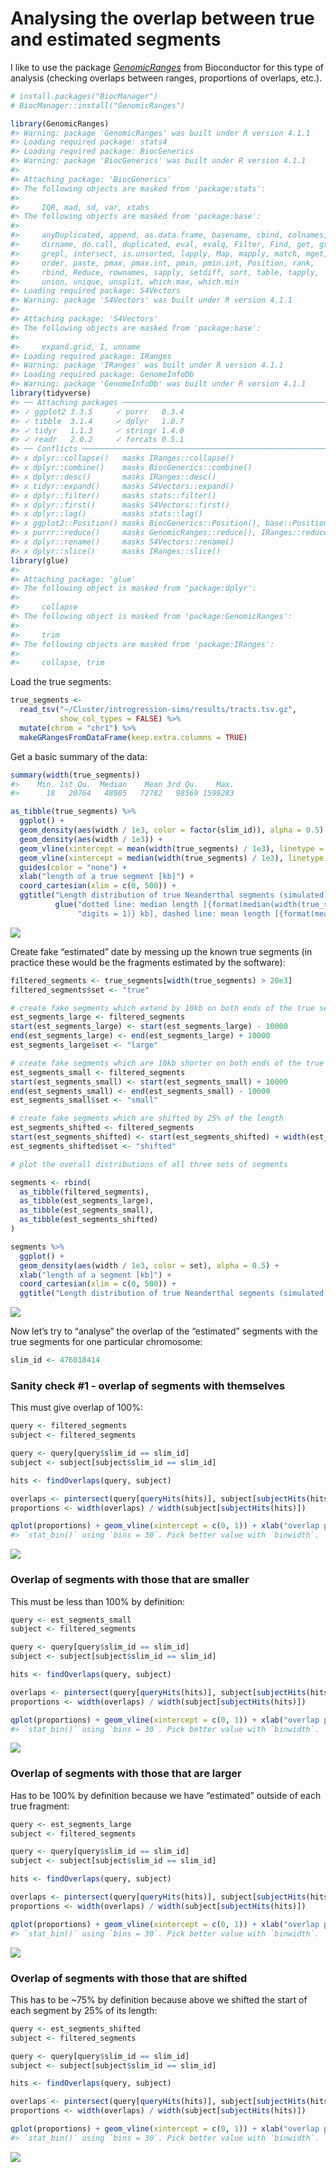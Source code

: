 
# Analysing the overlap between true and estimated segments

I like to use the package
[_GenomicRanges_](<https://bioconductor.org/packages/release/bioc/vignettes/GenomicRanges/inst/doc/GenomicRangesIntroduction.html>)
from Bioconductor for this type of analysis (checking overlaps between
ranges, proportions of overlaps, etc.).

``` r
# install.packages("BiocManager")
# BiocManager::install("GenomicRanges")

library(GenomicRanges)
#> Warning: package 'GenomicRanges' was built under R version 4.1.1
#> Loading required package: stats4
#> Loading required package: BiocGenerics
#> Warning: package 'BiocGenerics' was built under R version 4.1.1
#> 
#> Attaching package: 'BiocGenerics'
#> The following objects are masked from 'package:stats':
#> 
#>     IQR, mad, sd, var, xtabs
#> The following objects are masked from 'package:base':
#> 
#>     anyDuplicated, append, as.data.frame, basename, cbind, colnames,
#>     dirname, do.call, duplicated, eval, evalq, Filter, Find, get, grep,
#>     grepl, intersect, is.unsorted, lapply, Map, mapply, match, mget,
#>     order, paste, pmax, pmax.int, pmin, pmin.int, Position, rank,
#>     rbind, Reduce, rownames, sapply, setdiff, sort, table, tapply,
#>     union, unique, unsplit, which.max, which.min
#> Loading required package: S4Vectors
#> Warning: package 'S4Vectors' was built under R version 4.1.1
#> 
#> Attaching package: 'S4Vectors'
#> The following objects are masked from 'package:base':
#> 
#>     expand.grid, I, unname
#> Loading required package: IRanges
#> Warning: package 'IRanges' was built under R version 4.1.1
#> Loading required package: GenomeInfoDb
#> Warning: package 'GenomeInfoDb' was built under R version 4.1.1
library(tidyverse)
#> ── Attaching packages ───────────────────────────────────────────────────────── tidyverse 1.3.1 ──
#> ✓ ggplot2 3.3.5     ✓ purrr   0.3.4
#> ✓ tibble  3.1.4     ✓ dplyr   1.0.7
#> ✓ tidyr   1.1.3     ✓ stringr 1.4.0
#> ✓ readr   2.0.2     ✓ forcats 0.5.1
#> ── Conflicts ──────────────────────────────────────────────────────────── tidyverse_conflicts() ──
#> x dplyr::collapse()   masks IRanges::collapse()
#> x dplyr::combine()    masks BiocGenerics::combine()
#> x dplyr::desc()       masks IRanges::desc()
#> x tidyr::expand()     masks S4Vectors::expand()
#> x dplyr::filter()     masks stats::filter()
#> x dplyr::first()      masks S4Vectors::first()
#> x dplyr::lag()        masks stats::lag()
#> x ggplot2::Position() masks BiocGenerics::Position(), base::Position()
#> x purrr::reduce()     masks GenomicRanges::reduce(), IRanges::reduce()
#> x dplyr::rename()     masks S4Vectors::rename()
#> x dplyr::slice()      masks IRanges::slice()
library(glue)
#> 
#> Attaching package: 'glue'
#> The following object is masked from 'package:dplyr':
#> 
#>     collapse
#> The following object is masked from 'package:GenomicRanges':
#> 
#>     trim
#> The following objects are masked from 'package:IRanges':
#> 
#>     collapse, trim
```

Load the true segments:

``` r
true_segments <-
  read_tsv("~/Cluster/introgression-sims/results/tracts.tsv.gz",
           show_col_types = FALSE) %>%
  mutate(chrom = "chr1") %>%
  makeGRangesFromDataFrame(keep.extra.columns = TRUE)
```

Get a basic summary of the data:

``` r
summary(width(true_segments))
#>    Min. 1st Qu.  Median    Mean 3rd Qu.    Max. 
#>      18   20764   48905   72782   98569 1599283
```

``` r
as_tibble(true_segments) %>%
  ggplot() +
  geom_density(aes(width / 1e3, color = factor(slim_id)), alpha = 0.5) +
  geom_density(aes(width / 1e3)) +
  geom_vline(xintercept = mean(width(true_segments) / 1e3), linetype = 2, alpha = 0.75) +
  geom_vline(xintercept = median(width(true_segments) / 1e3), linetype = 3, alpha = 0.75) +
  guides(color = "none") +
  xlab("length of a true segment [kb]") +
  coord_cartesian(xlim = c(0, 500)) +
  ggtitle("Length distribution of true Neanderthal segments (simulated)",
          glue("dotted line: median length [{format(median(width(true_segments) / 1e3),",
               "digits = 1)} kb], dashed line: mean length [{format(mean(width(true_segments) / 1e3), digits = 2)} kb"))
```

![](figures/ind_distributions-1.png)<!-- -->

Create fake “estimated” date by messing up the known true segments (in
practice these would be the fragments estimated by the software):

``` r
filtered_segments <- true_segments[width(true_segments) > 20e3]
filtered_segments$set <- "true"

# create fake segments which extend by 10kb on both ends of the true segments
est_segments_large <- filtered_segments
start(est_segments_large) <- start(est_segments_large) - 10000
end(est_segments_large) <- end(est_segments_large) + 10000
est_segments_large$set <- "large"

# create fake segments which are 10kb shorter on both ends of the true segments
est_segments_small <- filtered_segments
start(est_segments_small) <- start(est_segments_small) + 10000
end(est_segments_small) <- end(est_segments_small) - 10000
est_segments_small$set <- "small"

# create fake segments which are shifted by 25% of the length
est_segments_shifted <- filtered_segments
start(est_segments_shifted) <- start(est_segments_shifted) + width(est_segments_shifted) / 4
est_segments_shifted$set <- "shifted"
```

``` r
# plot the overall distributions of all three sets of segments

segments <- rbind(
  as_tibble(filtered_segments),
  as_tibble(est_segments_large),
  as_tibble(est_segments_small),
  as_tibble(est_segments_shifted)
)

segments %>%
  ggplot() +
  geom_density(aes(width / 1e3, color = set), alpha = 0.5) +
  xlab("length of a segment [kb]") +
  coord_cartesian(xlim = c(0, 500)) +
  ggtitle("Length distribution of true Neanderthal segments (simulated)")
```

![](figures/fake_distributions-1.png)<!-- -->

Now let’s try to “analyse” the overlap of the “estimated” segments with
the true segments for one particular chromosome:

``` r
slim_id <- 476018414
```

### Sanity check #1 - overlap of segments with themselves

This must give overlap of 100%:

``` r
query <- filtered_segments
subject <- filtered_segments

query <- query[query$slim_id == slim_id]
subject <- subject[subject$slim_id == slim_id]

hits <- findOverlaps(query, subject)

overlaps <- pintersect(query[queryHits(hits)], subject[subjectHits(hits)])
proportions <- width(overlaps) / width(subject[subjectHits(hits)])

qplot(proportions) + geom_vline(xintercept = c(0, 1)) + xlab("overlap proportion")
#> `stat_bin()` using `bins = 30`. Pick better value with `binwidth`.
```

![](figures/overlap_true_with_true-1.png)<!-- -->

### Overlap of segments with those that are smaller

This must be less than 100% by definition:

``` r
query <- est_segments_small
subject <- filtered_segments

query <- query[query$slim_id == slim_id]
subject <- subject[subject$slim_id == slim_id]

hits <- findOverlaps(query, subject)

overlaps <- pintersect(query[queryHits(hits)], subject[subjectHits(hits)])
proportions <- width(overlaps) / width(subject[subjectHits(hits)])

qplot(proportions) + geom_vline(xintercept = c(0, 1)) + xlab("overlap proportion")
#> `stat_bin()` using `bins = 30`. Pick better value with `binwidth`.
```

![](figures/overlap_true_with_small-1.png)<!-- -->

### Overlap of segments with those that are larger

Has to be 100% by definition because we have “estimated” outside of each
true fragment:

``` r
query <- est_segments_large
subject <- filtered_segments

query <- query[query$slim_id == slim_id]
subject <- subject[subject$slim_id == slim_id]

hits <- findOverlaps(query, subject)

overlaps <- pintersect(query[queryHits(hits)], subject[subjectHits(hits)])
proportions <- width(overlaps) / width(subject[subjectHits(hits)])

qplot(proportions) + geom_vline(xintercept = c(0, 1)) + xlab("overlap proportion")
#> `stat_bin()` using `bins = 30`. Pick better value with `binwidth`.
```

![](figures/overlap_true_with_large-1.png)<!-- -->

### Overlap of segments with those that are shifted

This has to be \~75% by definition because above we shifted the start of
each segment by 25% of its length:

``` r
query <- est_segments_shifted
subject <- filtered_segments

query <- query[query$slim_id == slim_id]
subject <- subject[subject$slim_id == slim_id]

hits <- findOverlaps(query, subject)

overlaps <- pintersect(query[queryHits(hits)], subject[subjectHits(hits)])
proportions <- width(overlaps) / width(subject[subjectHits(hits)])

qplot(proportions) + geom_vline(xintercept = c(0, 1)) + xlab("overlap proportion")
#> `stat_bin()` using `bins = 30`. Pick better value with `binwidth`.
```

![](figures/overlap_true_with_shifted-1.png)<!-- -->
